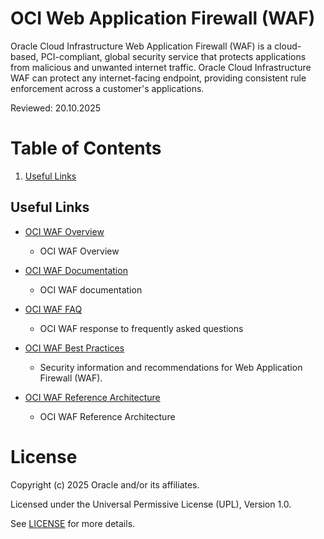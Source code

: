 # OCI Web Application Firewall (WAF)
 
Oracle Cloud Infrastructure Web Application Firewall (WAF) is a cloud-based, PCI-compliant, global security service that protects applications from malicious and unwanted internet traffic. Oracle Cloud Infrastructure WAF can protect any internet-facing endpoint, providing consistent rule enforcement across a customer's applications. 

Reviewed: 20.10.2025

# Table of Contents
 
1. [Useful Links](#useful-uinks)
  
 
## Useful Links
 
- [OCI WAF Overview](https://www.oracle.com/uk/security/cloud-security/web-application-firewall/)
    - OCI WAF Overview

- [OCI WAF Documentation](https://docs.oracle.com/en-us/iaas/Content/WAF/Concepts/overview.htm)
    - OCI WAF documentation

- [OCI WAF FAQ](https://www.oracle.com/uk/security/cloud-security/web-application-firewall/faq/)
    - OCI WAF response to frequently asked questions
  
- [OCI WAF Best Practices](https://docs.oracle.com/en-us/iaas/Content/Security/Reference/waf_security.htm#securing_waf)
    - Security information and recommendations for Web Application Firewall (WAF).

- [OCI WAF Reference Architecture](https://docs.oracle.com/en/learn/oci-waf-flex-lbaas/index.html#introduction)
    - OCI WAF Reference Architecture
 
 
# License
 
Copyright (c) 2025 Oracle and/or its affiliates.
 
Licensed under the Universal Permissive License (UPL), Version 1.0.
 
See [LICENSE](https://github.com/oracle-devrel/technology-engineering/blob/main/LICENSE) for more details.
